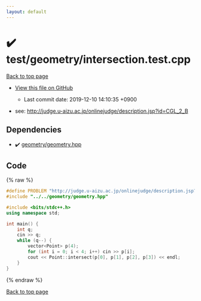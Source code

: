 ```yaml
---
layout: default
---
```


<!-- mathjax config similar to math.stackexchange -->
<script type="text/javascript" async
  src="https://cdnjs.cloudflare.com/ajax/libs/mathjax/2.7.5/MathJax.js?config=TeX-MML-AM_CHTML">
</script>
<script type="text/x-mathjax-config">
  MathJax.Hub.Config({
    TeX: { equationNumbers: { autoNumber: "AMS" }},
    tex2jax: {
      inlineMath: [ ['$','$'] ],
      processEscapes: true
    },
    "HTML-CSS": { matchFontHeight: false },
    displayAlign: "left",
    displayIndent: "2em"
  });
</script>

<script type="text/javascript" src="https://cdnjs.cloudflare.com/ajax/libs/jquery/3.4.1/jquery.min.js"></script>
<script src="https://cdn.jsdelivr.net/npm/jquery-balloon-js@1.1.2/jquery.balloon.min.js" integrity="sha256-ZEYs9VrgAeNuPvs15E39OsyOJaIkXEEt10fzxJ20+2I=" crossorigin="anonymous"></script>
<script type="text/javascript" src="../../../assets/js/copy-button.js"></script>
<link rel="stylesheet" href="../../../assets/css/copy-button.css" />


# :heavy_check_mark: test/geometry/intersection.test.cpp
<a href="../../../index.html">Back to top page</a>

* <a href="{{ site.github.repository_url }}/blob/master/test/geometry/intersection.test.cpp">View this file on GitHub</a>
    - Last commit date: 2019-12-10 14:10:35 +0900


* see: <a href="http://judge.u-aizu.ac.jp/onlinejudge/description.jsp?id=CGL_2_B">http://judge.u-aizu.ac.jp/onlinejudge/description.jsp?id=CGL_2_B</a>


## Dependencies
* :heavy_check_mark: <a href="../../../library/geometry/geometry.hpp.html">geometry/geometry.hpp</a>


## Code
{% raw %}
```cpp
#define PROBLEM "http://judge.u-aizu.ac.jp/onlinejudge/description.jsp?id=CGL_2_B"
#include "../../geometry/geometry.hpp"

#include <bits/stdc++.h>
using namespace std;

int main() {
    int q;
    cin >> q;
    while (q--) {
        vector<Point> p(4);
        for (int i = 0; i < 4; i++) cin >> p[i];
        cout << Point::intersect(p[0], p[1], p[2], p[3]) << endl;
    }
}
```
{% endraw %}

<a href="../../../index.html">Back to top page</a>

